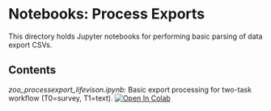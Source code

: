 # Notebooks: Process Exports
This directory holds Jupyter notebooks for performing basic parsing of data export CSVs.

## Contents

*zoo_processexport_lifevison.ipynb*: Basic export processing for two-task workflow (T0=survey, T1=text).
[![Open In Colab](https://colab.research.google.com/assets/colab-badge.svg)](https://colab.research.google.com/github/zooniverse/Data-digging/blob/master/notebooks_ProcessExports/zoo_processexport_lifevison.ipynb)
